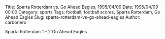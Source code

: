 Title: Sparta Rotterdam vs. Go Ahead Eagles, 1995/04/09
Date: 1995/04/09 00:00
Category: sports
Tags: football, football scores, Sparta Rotterdam, Go Ahead Eagles
Slug: sparta-rotterdam-vs-go-ahead-eagles
Author: carbonero


Sparta Rotterdam 1 - 2 Go Ahead Eagles
